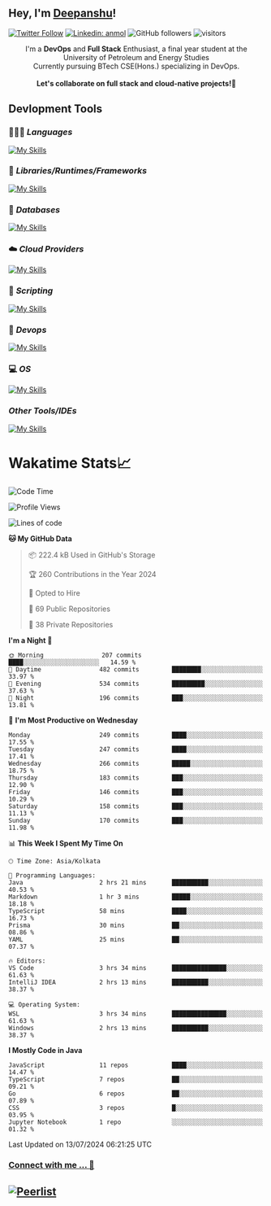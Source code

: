## Hey, I'm [Deepanshu](https://bio.link/deepanshgk)!

[![Twitter Follow](https://img.shields.io/twitter/follow/deepanshuurawat?label=Follow)](https://twitter.com/intent/follow?screen_name=deepanshuurawat)
[![Linkedin: anmol](https://img.shields.io/badge/-deepanshu-blue?style=flat-square&logo=Linkedin&logoColor=white&link=https://www.linkedin.com/in/deepanshu-rawat6/)](https://www.linkedin.com/in/deepanshu-rawat6/)
![GitHub followers](https://img.shields.io/github/followers/deepanshu-rawat6?label=Follow&style=social)
![visitors](https://visitor-badge.laobi.icu/badge?page_id=deepanshu-rawat6.deepanshu-rawat6)


<div align="center">
I'm a <b>DevOps</b> and <b>Full Stack</b> Enthusiast, a final year student at the University of Petroleum and Energy Studies <br> Currently pursuing BTech CSE(Hons.) specializing in DevOps.
</div>

<br>

<div align="center">
 <b>Let's collaborate on full stack and cloud-native projects!🚀</b>
</div>

## **Devlopment Tools**

### 🧑🏻‍💻 *Languages*
[![My Skills](https://skillicons.dev/icons?i=go,java,py,js,ts,html,css&theme=dark)](https://skillicons.dev)

### 🔎 *Libraries/Runtimes/Frameworks*
[![My Skills](https://skillicons.dev/icons?i=nodejs,express,react&theme=dark)](https://skillicons.dev)

### 🛅 *Databases*
[![My Skills](https://skillicons.dev/icons?i=mysql,mongodb,postgres,prisma&theme=dark)](https://skillicons.dev)

### ☁️ *Cloud Providers*
[![My Skills](https://skillicons.dev/icons?i=aws,netlify&theme=dark)](https://skillicons.dev)

### 📜 *Scripting*
[![My Skills](https://skillicons.dev/icons?i=bash,powershell&theme=dark)](https://skillicons.dev)

### 👀 *Devops*
[![My Skills](https://skillicons.dev/icons?i=docker,kubernetes,githubactions,jenkins,grafana,prometheus,terraform,ansible,selenium&theme=dark)](https://skillicons.dev)

### 💻 *OS*
[![My Skills](https://skillicons.dev/icons?i=windows,ubuntu,linux&theme=dark)](https://skillicons.dev)

### *Other Tools/IDEs*
[![My Skills](https://skillicons.dev/icons?i=git,github,vscode,idea,vim,maven,postman,pnpm,npm&theme=dark)](https://skillicons.dev)

# Wakatime Stats📈

<!--START_SECTION:waka-->
![Code Time](http://img.shields.io/badge/Code%20Time-381%20hrs%2030%20mins-blue)

![Profile Views](http://img.shields.io/badge/Profile%20Views-14-blue)

![Lines of code](https://img.shields.io/badge/From%20Hello%20World%20I%27ve%20Written-764.5%20thousand%20lines%20of%20code-blue)

**🐱 My GitHub Data** 

> 📦 222.4 kB Used in GitHub's Storage 
 > 
> 🏆 260 Contributions in the Year 2024
 > 
> 💼 Opted to Hire
 > 
> 📜 69 Public Repositories 
 > 
> 🔑 38 Private Repositories 
 > 
**I'm a Night 🦉** 

```text
🌞 Morning                207 commits         ████░░░░░░░░░░░░░░░░░░░░░   14.59 % 
🌆 Daytime                482 commits         ████████░░░░░░░░░░░░░░░░░   33.97 % 
🌃 Evening                534 commits         █████████░░░░░░░░░░░░░░░░   37.63 % 
🌙 Night                  196 commits         ███░░░░░░░░░░░░░░░░░░░░░░   13.81 % 
```
📅 **I'm Most Productive on Wednesday** 

```text
Monday                   249 commits         ████░░░░░░░░░░░░░░░░░░░░░   17.55 % 
Tuesday                  247 commits         ████░░░░░░░░░░░░░░░░░░░░░   17.41 % 
Wednesday                266 commits         █████░░░░░░░░░░░░░░░░░░░░   18.75 % 
Thursday                 183 commits         ███░░░░░░░░░░░░░░░░░░░░░░   12.90 % 
Friday                   146 commits         ███░░░░░░░░░░░░░░░░░░░░░░   10.29 % 
Saturday                 158 commits         ███░░░░░░░░░░░░░░░░░░░░░░   11.13 % 
Sunday                   170 commits         ███░░░░░░░░░░░░░░░░░░░░░░   11.98 % 
```


📊 **This Week I Spent My Time On** 

```text
🕑︎ Time Zone: Asia/Kolkata

💬 Programming Languages: 
Java                     2 hrs 21 mins       ██████████░░░░░░░░░░░░░░░   40.53 % 
Markdown                 1 hr 3 mins         █████░░░░░░░░░░░░░░░░░░░░   18.18 % 
TypeScript               58 mins             ████░░░░░░░░░░░░░░░░░░░░░   16.73 % 
Prisma                   30 mins             ██░░░░░░░░░░░░░░░░░░░░░░░   08.86 % 
YAML                     25 mins             ██░░░░░░░░░░░░░░░░░░░░░░░   07.37 % 

🔥 Editors: 
VS Code                  3 hrs 34 mins       ███████████████░░░░░░░░░░   61.63 % 
IntelliJ IDEA            2 hrs 13 mins       ██████████░░░░░░░░░░░░░░░   38.37 % 

💻 Operating System: 
WSL                      3 hrs 34 mins       ███████████████░░░░░░░░░░   61.63 % 
Windows                  2 hrs 13 mins       ██████████░░░░░░░░░░░░░░░   38.37 % 
```

**I Mostly Code in Java** 

```text
JavaScript               11 repos            ████░░░░░░░░░░░░░░░░░░░░░   14.47 % 
TypeScript               7 repos             ██░░░░░░░░░░░░░░░░░░░░░░░   09.21 % 
Go                       6 repos             ██░░░░░░░░░░░░░░░░░░░░░░░   07.89 % 
CSS                      3 repos             █░░░░░░░░░░░░░░░░░░░░░░░░   03.95 % 
Jupyter Notebook         1 repo              ░░░░░░░░░░░░░░░░░░░░░░░░░   01.32 % 
```




 Last Updated on 13/07/2024 06:21:25 UTC
<!--END_SECTION:waka-->



### [Connect with me ... 💬](https://bio.link/deepanshgk) 
[![Peerlist](https://github-readme-badge.peerlist.io/api/deepanshurawat6?style=social)](https://peerlist.io/deepanshurawat6) 
---

<!--- 
![Snake animation](https://github.com/deepanshu-rawat6/deepanshu-rawat6/blob/output/github-contribution-grid-snake.svg)
---
--->

<!--- 
[![@deepanshurawat6's Holopin board](https://holopin.io/api/user/board?user=deepanshurawat6)](https://holopin.io/@deepanshurawat6)
---
--->
